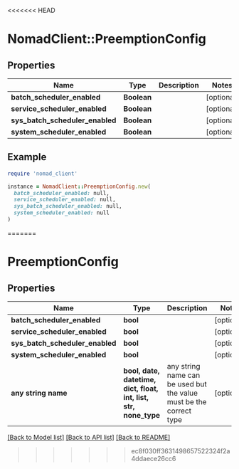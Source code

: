 <<<<<<< HEAD
# NomadClient::PreemptionConfig

## Properties

| Name | Type | Description | Notes |
| ---- | ---- | ----------- | ----- |
| **batch_scheduler_enabled** | **Boolean** |  | [optional] |
| **service_scheduler_enabled** | **Boolean** |  | [optional] |
| **sys_batch_scheduler_enabled** | **Boolean** |  | [optional] |
| **system_scheduler_enabled** | **Boolean** |  | [optional] |

## Example

```ruby
require 'nomad_client'

instance = NomadClient::PreemptionConfig.new(
  batch_scheduler_enabled: null,
  service_scheduler_enabled: null,
  sys_batch_scheduler_enabled: null,
  system_scheduler_enabled: null
)
```
=======
# PreemptionConfig


## Properties
Name | Type | Description | Notes
------------ | ------------- | ------------- | -------------
**batch_scheduler_enabled** | **bool** |  | [optional] 
**service_scheduler_enabled** | **bool** |  | [optional] 
**sys_batch_scheduler_enabled** | **bool** |  | [optional] 
**system_scheduler_enabled** | **bool** |  | [optional] 
**any string name** | **bool, date, datetime, dict, float, int, list, str, none_type** | any string name can be used but the value must be the correct type | [optional]

[[Back to Model list]](../README.md#documentation-for-models) [[Back to API list]](../README.md#documentation-for-api-endpoints) [[Back to README]](../README.md)

>>>>>>> ec8f030ff3631498657522324f2a4ddaece26cc6

